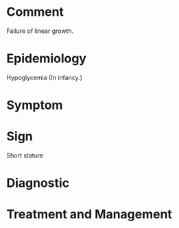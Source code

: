 # Comment

Failure of linear growth.

# Epidemiology

Hypoglycemia
(In infancy.)

# Symptom

# Sign

Short stature

# Diagnostic

# Treatment and Management
